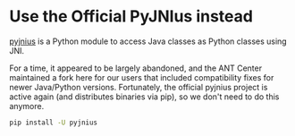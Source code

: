 Use the Official PyJNIus instead
================================

[pyjnius](https://github.com/kivy/pyjnius) is a Python module to access Java classes as Python classes using JNI.

For a time, it appeared to be largely abandoned, and the ANT Center maintained a fork here for our users that included compatibility fixes for newer Java/Python versions. Fortunately, the official pyjnius project is active again (and distributes binaries via pip), so we don't need to do this anymore.

```bash
pip install -U pyjnius
```

